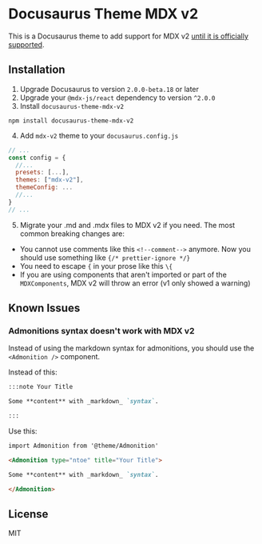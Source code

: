 # Docusaurus Theme MDX v2

This is a Docusaurus theme to add support for MDX v2 [until it is officially supported](https://github.com/facebook/docusaurus/issues/4029).

## Installation

1. Upgrade Docusaurus to version `2.0.0-beta.18` or later
2. Upgrade your `@mdx-js/react` dependency to version `^2.0.0`
3. Install `docusaurus-theme-mdx-v2`

```
npm install docusaurus-theme-mdx-v2
```

4. Add `mdx-v2` theme to your `docusaurus.config.js`

```js
// ...
const config = {
  //...
  presets: [...],
  themes: ["mdx-v2"],
  themeConfig: ...
  //...
}
// ...
```

5. Migrate your .md and .mdx files to MDX v2 if you need. The most common breaking changes are:

- You cannot use comments like this `<!--comment-->` anymore. Now you should use something like `{/* prettier-ignore */}`
- You need to escape `{` in your prose like this `\{`
- If you are using components that aren't imported or part of the `MDXComponents`, MDX v2 will throw an error (v1 only showed a warning)

## Known Issues

### Admonitions syntax doesn't work with MDX v2

Instead of using the markdown syntax for admonitions, you should use the
`<Admonition />` component.

Instead of this:

```md
:::note Your Title

Some **content** with _markdown_ `syntax`.

:::
```

Use this:

```md
import Admonition from '@theme/Admonition'

<Admonition type="ntoe" title="Your Title">

Some **content** with _markdown_ `syntax`.

</Admonition>
```

## License

MIT
